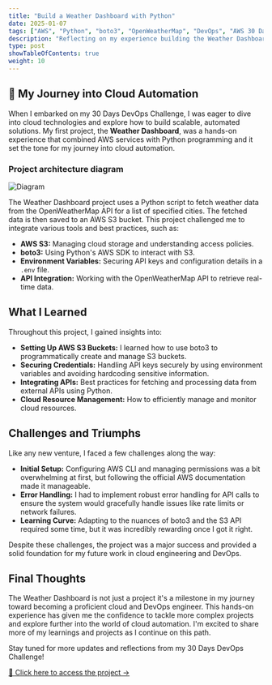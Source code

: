 ```yaml
---
title: "Build a Weather Dashboard with Python"
date: 2025-01-07
tags: ["AWS", "Python", "boto3", "OpenWeatherMap", "DevOps", "AWS 30 Days DevOps Challenge", "Blog"]
description: "Reflecting on my experience building the Weather Dashboard project, my first project in the 30 Days DevOps Challenge."
type: post
showTableOfContents: true
weight: 10
---
```


## 🌟 My Journey into Cloud Automation

When I embarked on my 30 Days DevOps Challenge, I was eager to dive into cloud technologies and explore how to build scalable, automated solutions. My first project, the **Weather Dashboard**, was a hands-on experience that combined AWS services with Python programming and it set the tone for my journey into cloud automation.

### Project architecture diagram
![Diagram ](/images/weather_dashboard_diagram.png)


The Weather Dashboard project uses a Python script to fetch weather data from the OpenWeatherMap API for a list of specified cities. The fetched data is then saved to an AWS S3 bucket. This project challenged me to integrate various tools and best practices, such as:
- **AWS S3:** Managing cloud storage and understanding access policies.
- **boto3:** Using Python's AWS SDK to interact with S3.
- **Environment Variables:** Securing API keys and configuration details in a `.env` file.
- **API Integration:** Working with the OpenWeatherMap API to retrieve real-time data.

## What I Learned

Throughout this project, I gained insights into:
- **Setting Up AWS S3 Buckets:** I learned how to use boto3 to programmatically create and manage S3 buckets.
- **Securing Credentials:** Handling API keys securely by using environment variables and avoiding hardcoding sensitive information.
- **Integrating APIs:** Best practices for fetching and processing data from external APIs using Python.
- **Cloud Resource Management:** How to efficiently manage and monitor cloud resources.

## Challenges and Triumphs

Like any new venture, I faced a few challenges along the way:
- **Initial Setup:** Configuring AWS CLI and managing permissions was a bit overwhelming at first, but following the official AWS documentation made it manageable.
- **Error Handling:** I had to implement robust error handling for API calls to ensure the system would gracefully handle issues like rate limits or network failures.
- **Learning Curve:** Adapting to the nuances of boto3 and the S3 API required some time, but it was incredibly rewarding once I got it right.

Despite these challenges, the project was a major success and provided a solid foundation for my future work in cloud engineering and DevOps.

## Final Thoughts

The Weather Dashboard is not just a project it's a milestone in my journey toward becoming a proficient cloud and DevOps engineer. This hands-on experience has given me the confidence to tackle more complex projects and explore further into the world of cloud automation. I'm excited to share more of my learnings and projects as I continue on this path.

Stay tuned for more updates and reflections from my 30 Days DevOps Challenge!

[🔗 Click here to access the project →](/projects/weather-dashboard/)
